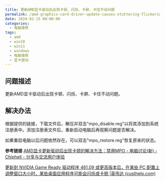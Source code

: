 ```yaml
---
title: 更新AMD显卡驱动后出现卡顿、闪烁、卡屏、卡住不动问题
permalink: /amd-graphics-card-driver-update-causes-stuttering-flickering-freezing-issues/
date: 2024-02-15 00:00:00
categories:
  - 电脑维修 
tags:
  - amd
  - win10
  - win11
  - windows
  - 电脑维修
  - 显卡驱动
---
```


<!--more-->
## 问题描述

更新AMD显卡驱动后出现卡顿、闪烁、卡屏、卡住不动问题。

## 解决办法

根据提供的链接，下载文件后，解压并双击"mpo\_disable.reg"以将其添加到系统注册表中。添加注册表文件后，重新启动电脑后再观察问题是否解决。

如果重启电脑以后问题依然存在，可以双击"mpo\_restore.reg"恢复原来的状态。

**参考链接**
[AMD显卡更新驱动后出现卡顿的解决方法：禁用MPO - 电脑讨论(新) - Chiphell - 分享与交流用户体验](https://www.chiphell.com/thread-2453406-1-1.html)

[更新到 NVIDIA Game Ready 驱动程序 461.09 或更高版本后，在某些 PC 配置上调整窗口大小时，某些桌面应用程序可能会闪烁或卡顿 |英伟达 (custhelp.com)](https://nvidia.custhelp.com/app/answers/detail/a_id/5157/~/after-updating-to-nvidia-game-ready-driver-461.09-or-newer%2C-some-desktop-apps)
